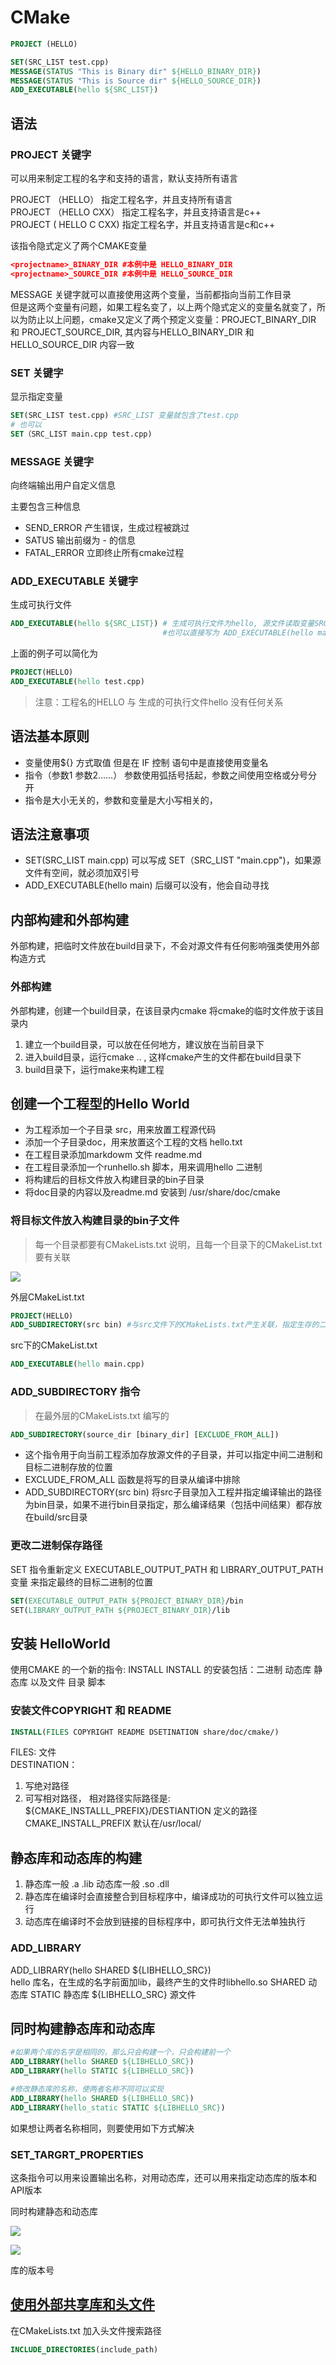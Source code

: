 # CMake

```cmake
PROJECT (HELLO)

SET(SRC_LIST test.cpp)
MESSAGE(STATUS "This is Binary dir" ${HELLO_BINARY_DIR})
MESSAGE(STATUS "This is Source dir" ${HELLO_SOURCE_DIR})
ADD_EXECUTABLE(hello ${SRC_LIST})

```

## 语法

### PROJECT 关键字

可以用来制定工程的名字和支持的语言，默认支持所有语言

PROJECT （HELLO） 指定工程名字，并且支持所有语言  
PROJECT （HELLO CXX） 指定工程名字，并且支持语言是c++  
PROJECT  ( HELLO C CXX) 指定工程名字，并且支持语言是c和c++  

该指令隐式定义了两个CMAKE变量
```cmake
<projectname>_BINARY_DIR #本例中是 HELLO_BINARY_DIR
<projectname>_SOURCE_DIR #本例中是 HELLO_SOURCE_DIR
```

MESSAGE 关键字就可以直接使用这两个变量，当前都指向当前工作目录  
但是这两个变量有问题，如果工程名变了，以上两个隐式定义的变量名就变了，所以为防止以上问题，cmake又定义了两个预定义变量：PROJECT_BINARY_DIR 和 PROJECT_SOURCE_DIR, 其内容与HELLO_BINARY_DIR 和 HELLO_SOURCE_DIR 内容一致

### SET 关键字

显示指定变量

```CMake
SET(SRC_LIST test.cpp) #SRC_LIST 变量就包含了test.cpp
# 也可以
SET（SRC_LIST main.cpp test.cpp)
```

### MESSAGE 关键字

向终端输出用户自定义信息  

主要包含三种信息  
+ SEND_ERROR 产生错误，生成过程被跳过
+ SATUS 输出前缀为 - 的信息
+ FATAL_ERROR 立即终止所有cmake过程

### ADD_EXECUTABLE 关键字

生成可执行文件

```CMake
ADD_EXECUTABLE(hello ${SRC_LIST}) # 生成可执行文件为hello, 源文件读取变量SRC_LIST的内容
								  #也可以直接写为 ADD_EXECUTABLE(hello main.cpp)
```

上面的例子可以简化为
```CMake
PROJECT(HELLO)
ADD_EXECUTABLE(hello test.cpp)
```

> 注意：工程名的HELLO 与 生成的可执行文件hello 没有任何关系

## 语法基本原则

+ 变量使用${} 方式取值 但是在 IF 控制 语句中是直接使用变量名
+ 指令（参数1 参数2……） 参数使用弧括号括起，参数之间使用空格或分号分开
+ 指令是大小无关的，参数和变量是大小写相关的，

## 语法注意事项

+  SET(SRC_LIST main.cpp) 可以写成 SET（SRC_LIST "main.cpp")，如果源文件有空间，就必须加双引号
+ ADD_EXECUTABLE(hello main) 后缀可以没有，他会自动寻找


## 内部构建和外部构建

外部构建，把临时文件放在build目录下，不会对源文件有任何影响强类使用外部构造方式

### 外部构建

外部构建，创建一个build目录，在该目录内cmake 将cmake的临时文件放于该目录内

1. 建立一个build目录，可以放在任何地方，建议放在当前目录下
2. 进入build目录，运行cmake .. , 这样cmake产生的文件都在build目录下
3. build目录下，运行make来构建工程

## 创建一个工程型的Hello World

+ 为工程添加一个子目录 src，用来放置工程源代码
+ 添加一个子目录doc，用来放置这个工程的文档 hello.txt
+ 在工程目录添加markdowm 文件 readme.md
+ 在工程目录添加一个runhello.sh 脚本，用来调用hello 二进制
+ 将构建后的目标文件放入构建目录的bin子目录
+ 将doc目录的内容以及readme.md 安装到 /usr/share/doc/cmake

### 将目标文件放入构建目录的bin子文件

> 每一个目录都要有CMakeLists.txt 说明，且每一个目录下的CMakeList.txt 要有关联

![](../../../../rescource/Attachment/Pasted%20image%2020221222212302.png)

外层CMakeList.txt

```cmake
PROJECT(HELLO)
ADD_SUBDIRECTORY(src bin) #与src文件下的CMakeLists.txt产生关联，指定生存的二进制文件存放在bin目录下
```

src下的CMakeList.txt

```cmake
ADD_EXECUTABLE(hello main.cpp)
```

### ADD_SUBDIRECTORY 指令

> 在最外层的CMakeLists.txt 编写的

```cmake
ADD_SUBDIRECTORY(source_dir [binary_dir] [EXCLUDE_FROM_ALL])
```

- 这个指令用于向当前工程添加存放源文件的子目录，并可以指定中间二进制和目标二进制存放的位置
- EXCLUDE_FROM_ALL 函数是将写的目录从编译中排除
- ADD_SUBDIRECTORY(src bin)
将src子目录加入工程并指定编译输出的路径为bin目录，如果不进行bin目录指定，那么编译结果（包括中间结果）都存放在build/src目录

### 更改二进制保存路径

SET 指令重新定义 EXECUTABLE_OUTPUT_PATH 和 LIBRARY_OUTPUT_PATH 变量 来指定最终的目标二进制的位置

```CMake
SET(EXECUTABLE_OUTPUT_PATH ${PROJECT_BINARY_DIR}/bin
SET(LIBRARY_OUTPUT_PATH ${PROJECT_BINARY_DIR}/lib
```

## 安装 HelloWorld

使用CMAKE 的一个新的指令: INSTALL
INSTALL 的安装包括：二进制 动态库 静态库 以及文件 目录 脚本

### 安装文件COPYRIGHT 和 README

```CMake
INSTALL(FILES COPYRIGHT README DSETINATION share/doc/cmake/)
```

FILES: 文件  
DESTINATION：  
1. 写绝对路径
2. 可写相对路径， 相对路径实际路径是: ${CMAKE_INSTALLL_PREFIX}/DESTIANTION 定义的路径
CMAKE_INSTALL_PREFIX 默认在/usr/local/


## 静态库和动态库的构建

1. 静态库一般 .a .lib 动态库一般 .so .dll
2. 静态库在编译时会直接整合到目标程序中，编译成功的可执行文件可以独立运行
3. 动态库在编译时不会放到链接的目标程序中，即可执行文件无法单独执行

### ADD_LIBRARY

ADD_LIBRARY(hello SHARED ${LIBHELLO_SRC})  
hello 库名，在生成的名字前面加lib，最终产生的文件时libhello.so
SHARED 动态库 STATIC 静态库
${LIBHELLO_SRC} 源文件

## 同时构建静态库和动态库

```CMake
#如果两个库的名字是相同的，那么只会构建一个，只会构建前一个
ADD_LIBRARY(hello SHARED ${LIBHELLO_SRC})
ADD_LIBRARY(hello STATIC ${LIBHELLO_SRC})

#修改静态库的名称，使两者名称不同可以实现
ADD_LIBRARY(hello SHARED ${LIBHELLO_SRC})
ADD_LIBRARY(hello_static STATIC ${LIBHELLO_SRC})
```

如果想让两者名称相同，则要使用如下方式解决

### SET_TARGRT_PROPERTIES

这条指令可以用来设置输出名称，对用动态库，还可以用来指定动态库的版本和API版本

同时构建静态和动态库

![](../../../../rescource/Attachment/Pasted%20image%2020221222225231.png)

![](../../../../rescource/Attachment/Pasted%20image%2020221222225416.png)

库的版本号
## [使用外部共享库和头文件](obsidian://open?vault=NoteBook&file=%E7%AC%94%E8%AE%B0%2F%E8%AE%A1%E7%AE%97%E6%9C%BA%E7%A7%91%E5%AD%A6%2F%E8%AE%A1%E7%AE%97%E6%9C%BA%E8%AF%AD%E8%A8%80%2FCMake%2FCMake%E4%B8%AD%E7%9A%84INCLUDE_DIRECTORIES%E4%B8%8Etarget_include_directories_cmake%E5%8C%85%E5%90%AB%E7%9B%AE%E5%BD%95%E7%9A%84%E5%8C%BA%E5%88%AB)
在CMakeLists.txt 加入头文件搜索路径

```cmake
INCLUDE_DIRECTORIES(include_path)
```

